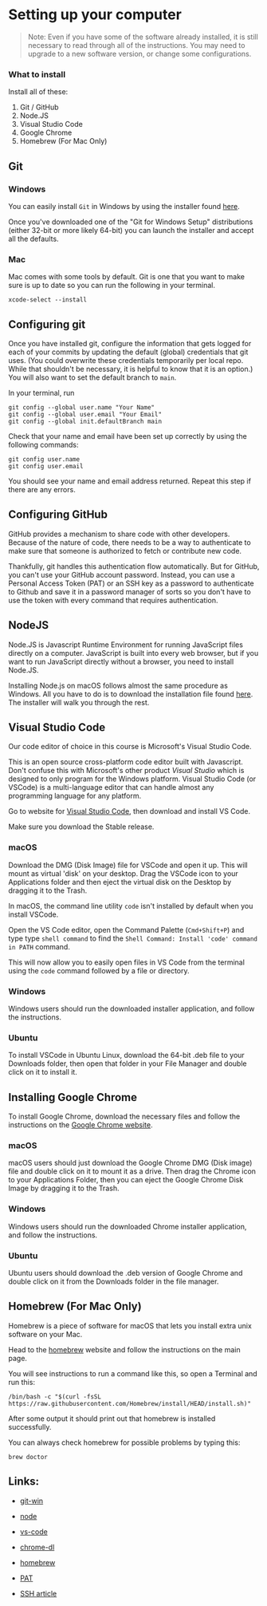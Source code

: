 # Setting up your computer

> Note: Even if you have some of the software already installed, it is still necessary to read through all of the instructions. You may need to upgrade to a new software version, or change some configurations.

### What to install

Install all of these:

1. Git / GitHub
2. Node.JS
3. Visual Studio Code
4. Google Chrome
5. Homebrew (For Mac Only)

## Git

### Windows

You can easily install `Git` in Windows by using the installer found [here](#links).

Once you've downloaded one of the "Git for Windows Setup" distributions (either
32-bit or more likely 64-bit) you can launch the installer and accept all the
defaults.

### Mac

Mac comes with some tools by default. Git is one that you want to make sure is up
to date so you can run the following in your terminal.

```shell
xcode-select --install
```

## Configuring git

Once you have installed git, configure the information that gets logged for each
of your commits by updating the default (global) credentials that git uses. (You
could overwrite these credentials temporarily per local repo. While that
shouldn't be necessary, it is helpful to know that it is an option.) You will also want to set the default branch to `main`.

In your terminal, run

```shell
git config --global user.name "Your Name"
git config --global user.email "Your Email"
git config --global init.defaultBranch main
```

Check that your name and email have been set up correctly by using the following commands:

```shell
git config user.name
git config user.email
```

You should see your name and email address returned. Repeat this step if there
are any errors.

## Configuring GitHub

GitHub provides a mechanism to share code with other
developers. Because of the nature of code, there needs to be a way to
authenticate to make sure that someone is authorized to fetch or contribute new
code.

Thankfully, git handles this authentication flow automatically. But for GitHub,
you can't use your GitHub account password. Instead, you can use a Personal
Access Token (PAT) or an SSH key as a password to authenticate to Github and
save it in a password manager of sorts so you don't have to use the token with
every command that requires authentication.

## NodeJS

Node.JS is Javascript Runtime Environment for running JavaScript files directly
on a computer. JavaScript is built into every web browser, but if you want
to run JavaScript directly without a browser, you need to install Node.JS.

Installing Node.js on macOS follows almost the same procedure as Windows. All you have to do is to download the installation file found [here](#links). The installer will walk you through the rest.

## Visual Studio Code

Our code editor of choice in this course is Microsoft's Visual Studio Code.

This is an open source cross-platform code editor built with Javascript.
Don't confuse this with Microsoft's other product _Visual Studio_ which is
designed to only program for the Windows platform. Visual Studio Code (or
VSCode) is a multi-language editor that can handle almost any programming
language for any platform.

Go to website for [Visual Studio Code](#links), then download and install VS Code.

Make sure you download the Stable release.

### macOS

Download the DMG (Disk Image) file for VSCode and open it up. This will mount as
virtual 'disk' on your desktop. Drag the VSCode icon to your Applications folder
and then eject the virtual disk on the Desktop by dragging it to the Trash.

In macOS, the command line utility `code` isn't installed by default when you
install VSCode.

Open the VS Code editor, open the Command Palette (`Cmd+Shift+P`) and type
type `shell command` to find the `Shell Command: Install 'code' command in PATH`
command.

This will now allow you to easily open files in VS Code from the terminal using
the `code` command followed by a file or directory.

### Windows

Windows users should run the downloaded installer application, and
follow the instructions.

### Ubuntu

To install VSCode in Ubuntu Linux, download the 64-bit .deb file to your
Downloads folder, then open that folder in your File Manager and double click on
it to install it.

## Installing Google Chrome

To install Google Chrome, download the necessary files and follow the
instructions on the [Google Chrome website](#links).

### macOS

macOS users should just download the Google Chrome DMG (Disk image) file and
double click on it to mount it as a drive. Then drag the Chrome icon to your
Applications Folder, then you can eject the Google Chrome Disk Image by dragging
it to the Trash.

### Windows

Windows users should run the downloaded Chrome installer application, and
follow the instructions.

### Ubuntu

Ubuntu users should download the .deb version of Google Chrome and double click
on it from the Downloads folder in the file manager.

## Homebrew (For Mac Only)

Homebrew is a piece of software for macOS that lets you install extra unix
software on your Mac.

Head to the [homebrew](#links) website and follow the instructions on
the main page.

You will see instructions to run a command like this, so open a Terminal and run this:

```shell
/bin/bash -c "$(curl -fsSL https://raw.githubusercontent.com/Homebrew/install/HEAD/install.sh)"
```

After some output it should print out that homebrew is installed successfully.

You can always check homebrew for possible problems by typing this:

```shell
brew doctor
```

## Links:

- [git-win](https://git-scm.com/download/win)
- [node](https://nodejs.org/en/download/)
- [vs-code](https://code.visualstudio.com/)
- [chrome-dl](https://www.google.com/chrome/browser/desktop/index.html)
- [homebrew](http://brew.sh)

- [PAT](https://github.com/settings/tokens)
- [SSH article](https://hackmd.io/@AgDXdHgSSPKsJIhCxlaTuA/BJtNu88fF)
